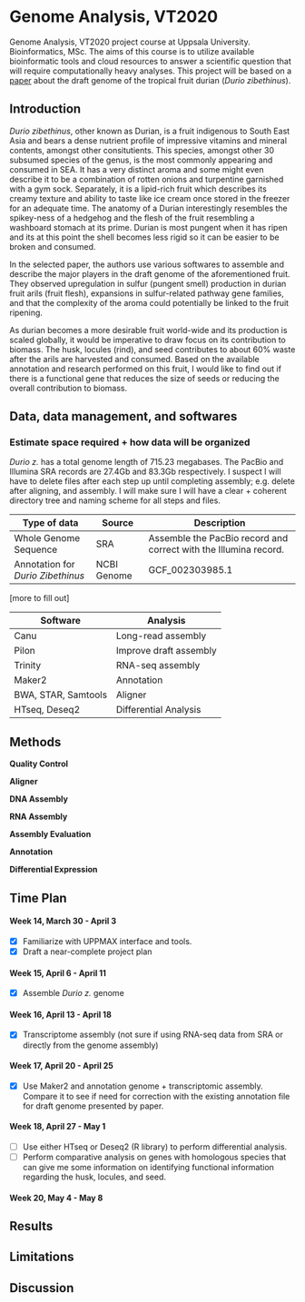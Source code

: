 # Genome Analysis, VT2020
Genome Analysis, VT2020 project course at Uppsala University. Bioinformatics, MSc. The aims of this course is to utilize available bioinformatic tools and cloud resources to answer a scientific question that will require computationally heavy analyses. This project will be based on a [paper](https://www.nature.com/articles/ng.3972) about the draft genome of the tropical fruit durian (*Durio zibethinus*).

## Introduction
*Durio zibethinus*, other known as Durian, is a fruit indigenous to South East Asia and bears a dense nutrient profile of impressive vitamins and mineral contents, amongst other consitutients. This species, amongst other 30 subsumed species of the genus, is the most commonly appearing and consumed in SEA. It has a very distinct aroma and some might even describe it to be a combination of rotten onions and turpentine garnished with a gym sock. Separately, it is a lipid-rich fruit which describes its creamy texture and ability to taste like ice cream once stored in the freezer for an adequate time. The anatomy of a Durian interestingly resembles the spikey-ness of a hedgehog and the flesh of the fruit resembling a washboard stomach at its prime. Durian is most pungent when it has ripen and its at this point the shell becomes less rigid so it can be easier to be broken and consumed.

In the selected paper, the authors use various softwares to assemble and describe the major players in the draft genome of the aforementioned fruit. They observed upregulation in sulfur (pungent smell) production in durian fruit arils (fruit flesh), expansions in sulfur-related pathway gene families, and that the complexity of the aroma could potentially be linked to the fruit ripening. 

As durian becomes a more desirable fruit world-wide and its production is scaled globally, it would be imperative to draw focus on its contribution to biomass. The husk, locules (rind), and seed contributes to about 60% waste after the arils are harvested and consumed. Based on the available annotation and research performed on this fruit, I would like to find out if there is a functional gene that reduces the size of seeds or reducing the overall contribution to biomass.

## Data, data management, and softwares

### Estimate space required + how data will be organized
*Durio z.* has a total genome length of 715.23 megabases. The PacBio and Illumina SRA records are 27.4Gb and 83.3Gb respectively. I suspect I will have to delete files after each step up until completing assembly; e.g. delete after aligning, and assembly. I will make sure I will have a clear + coherent directory tree and naming scheme for all steps and files.

| Type of data | Source | Description |
| --- | --- | --- |
| Whole Genome Sequence | SRA | Assemble the PacBio record and correct with the Illumina record. |
| Annotation for *Durio Zibethinus* | NCBI Genome | GCF_002303985.1 |

[more to fill out]

| Software | Analysis |
| --- | --- |
| Canu | Long-read assembly |
| Pilon | Improve draft assembly |
| Trinity | RNA-seq assembly |
| Maker2 | Annotation |
| BWA, STAR, Samtools | Aligner |
| HTseq, Deseq2 | Differential Analysis |

## Methods

**Quality Control**

**Aligner**

**DNA Assembly**

**RNA Assembly**

**Assembly Evaluation**

**Annotation**

**Differential Expression**


## Time Plan

#### Week 14, March 30 - April 3
- [x] Familiarize with UPPMAX interface and tools.
- [x] Draft a near-complete project plan

#### Week 15, April 6 - April 11
- [x] Assemble *Durio z.* genome 

#### Week 16, April 13 - April 18
- [x] Transcriptome assembly (not sure if using RNA-seq data from SRA or directly from the genome assembly)

#### Week 17, April 20 - April 25
- [x] Use Maker2 and annotation genome + transcriptomic assembly. Compare it to see if need for correction with the existing annotation file for draft genome presented by paper.

#### Week 18, April 27 - May 1
- [ ] Use either HTseq or Deseq2 (R library) to perform differential analysis.
- [ ] Perform comparative analysis on genes with homologous species that can give me some information on identifying functional information regarding the husk, locules, and seed. 

#### Week 20, May 4 - May 8

## Results
## Limitations
## Discussion
